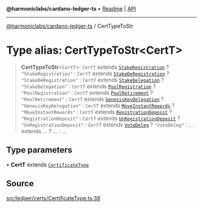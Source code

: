 **@harmoniclabs/cardano-ledger-ts** • [Readme](../Introduction.md) \| [API](../globals.md)

***

[@harmoniclabs/cardano-ledger-ts](../Introduction.md) / CertTypeToStr

# Type alias: CertTypeToStr\<CertT\>

> **CertTypeToStr**\<`CertT`\>: `CertT` extends [`StakeRegistration`](../enumerations/CertificateType.md#stakeregistration) ? `"StakeRegistration"` : `CertT` extends [`StakeDeRegistration`](../enumerations/CertificateType.md#stakederegistration) ? `"StakeDeRegistration"` : `CertT` extends [`StakeDelegation`](../enumerations/CertificateType.md#stakedelegation) ? `"StakeDelegation"` : `CertT` extends [`PoolRegistration`](../enumerations/CertificateType.md#poolregistration) ? `"PoolRegistration"` : `CertT` extends [`PoolRetirement`](../enumerations/CertificateType.md#poolretirement) ? `"PoolRetirement"` : `CertT` extends [`GenesisKeyDelegation`](../enumerations/CertificateType.md#genesiskeydelegation) ? `"GenesisKeyDelegation"` : `CertT` extends [`MoveInstantRewards`](../enumerations/CertificateType.md#moveinstantrewards) ? `"MoveInstantRewards"` : `CertT` extends [`RegistrationDeposit`](../enumerations/CertificateType.md#registrationdeposit) ? `"RegistrationDeposit"` : `CertT` extends [`UnRegistrationDeposit`](../enumerations/CertificateType.md#unregistrationdeposit) ? `"UnRegistrationDeposit"` : `CertT` extends [`VoteDeleg`](../enumerations/CertificateType.md#votedeleg) ? `"VoteDeleg"` : ... extends ... ? ... : ...

## Type parameters

• **CertT** extends [`CertificateType`](../enumerations/CertificateType.md)

## Source

[src/ledger/certs/CertificateType.ts:38](https://github.com/HarmonicLabs/cardano-ledger-ts/blob/d1659b0/src/ledger/certs/CertificateType.ts#L38)
